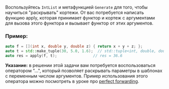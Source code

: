 Воспользуйтесь `IntList` и метафункцией `Generate` для того, чтобы научиться "раскрывать" кортежи.
От вас потребуется написать функцию apply, которая принимает функтор и кортеж с аргументами для вызова этого функтора и вызывает функтор от этих аргументов.

### Пример:

```cpp
auto f = [](int x, double y, double z) { return x + y + z; };
auto t = std::make_tuple(30, 5.0, 1.6);  // std::tuple<int, double, double>
auto res = apply(f, t);                // res = 36.6
```

**Указание:** в решении этой задачи вам потребуется воспользоваться оператором "...", который позволяет раскрывать параметры в шаблонах с переменным числом аргументов. Пример использования этого оператора можно посмотреть в уроке про [perfect forwarding](https://stepik.org/lesson/53374/step/9?unit=31466).